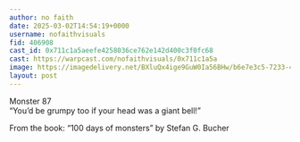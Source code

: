 ```yaml
---
author: no faith
date: 2025-03-02T14:54:19+0000
username: nofaithvisuals
fid: 406908
cast_id: 0x711c1a5aeefe4258036ce762e142d400c3f0fc68
cast: https://warpcast.com/nofaithvisuals/0x711c1a5a
image: https://imagedelivery.net/BXluQx4ige9GuW0Ia56BHw/b6e7e3c5-7233-4312-6217-6c92fb36f000/original
layout: post
---
```

Monster 87  
“You’d be grumpy too if your head was a giant bell!”  
  
From the book: “100 days of monsters” by Stefan G. Bucher  

<img src='https://imagedelivery.net/BXluQx4ige9GuW0Ia56BHw/b6e7e3c5-7233-4312-6217-6c92fb36f000/original' alt='' referrerpolicy='no-referrer'/>